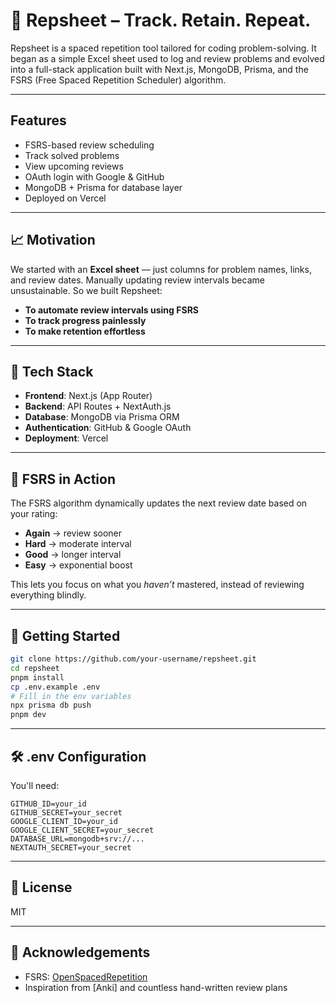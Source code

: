 # 🧠 Repsheet – Track. Retain. Repeat.

Repsheet is a spaced repetition tool tailored for coding problem-solving. It began as a simple Excel sheet used to log and review problems and evolved into a full-stack application built with Next.js, MongoDB, Prisma, and the FSRS (Free Spaced Repetition Scheduler) algorithm.

---

##  Features

-  FSRS-based review scheduling
-  Track solved problems
-  View upcoming reviews
-  OAuth login with Google & GitHub
-  MongoDB + Prisma for database layer
-  Deployed on Vercel

---

## 📈 Motivation

We started with an **Excel sheet** — just columns for problem names, links, and review dates. Manually updating review intervals became unsustainable. So we built Repsheet:

- **To automate review intervals using FSRS**
- **To track progress painlessly**
- **To make retention effortless**

---

## 🧱 Tech Stack

- **Frontend**: Next.js (App Router)
- **Backend**: API Routes + NextAuth.js
- **Database**: MongoDB via Prisma ORM
- **Authentication**: GitHub & Google OAuth
- **Deployment**: Vercel

---

## 🧪 FSRS in Action

The FSRS algorithm dynamically updates the next review date based on your rating:

- **Again** → review sooner
- **Hard** → moderate interval
- **Good** → longer interval
- **Easy** → exponential boost

This lets you focus on what you *haven’t* mastered, instead of reviewing everything blindly.

---

## 🚀 Getting Started

```bash
git clone https://github.com/your-username/repsheet.git
cd repsheet
pnpm install
cp .env.example .env
# Fill in the env variables
npx prisma db push
pnpm dev
```

---

## 🛠 .env Configuration

You'll need:

```env
GITHUB_ID=your_id
GITHUB_SECRET=your_secret
GOOGLE_CLIENT_ID=your_id
GOOGLE_CLIENT_SECRET=your_secret
DATABASE_URL=mongodb+srv://...
NEXTAUTH_SECRET=your_secret
```

---

## 🧾 License

MIT

---

## 🙌 Acknowledgements

- FSRS: [OpenSpacedRepetition](https://github.com/open-spaced-repetition/fsrs.js)
- Inspiration from [Anki] and countless hand-written review plans